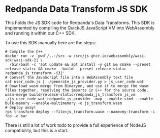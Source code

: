 # Redpanda Data Transform JS SDK

This holds the JS SDK code for Redpanda's Data Transforms. This SDK is implemented by
compiling the QuickJS JavaScript VM into WebAssembly and running it within our C++ SDK.

To use this SDK manually here are the steps:

```shell
# Compile the C++
docker run -v `pwd`/..:/src -w /src/js ghcr.io/webassembly/wasi-sdk:wasi-sdk-21 \
  /bin/bash -c 'apt update && apt install -y git && cmake --preset release-static && cmake --build --preset release-static -- redpanda_js_transform -j32'
# Convert the JavaScript file into a WebAssembly text file
cat user_code.js | ./generate_js_provider.py > js_user_code.wat
# Download wasm merge from Binaryen, and use it to merge the wasm files together, resolving the imports in C++ for the source code.
wasm-merge build/release-static/redpanda_js_transform js_vm ./js_user_code.wat redpanda_js_provider -mvp --enable-simd --enable-bulk-memory --enable-multimemory -o js_transform.wasm
# Deploy away!
rpk transform deploy --file=js_transform.wasm --name=my-transform -i foo -o bar
```

There is still a lot of work todo to provide a full experience of NodeJS compatibility, but this is a start.
